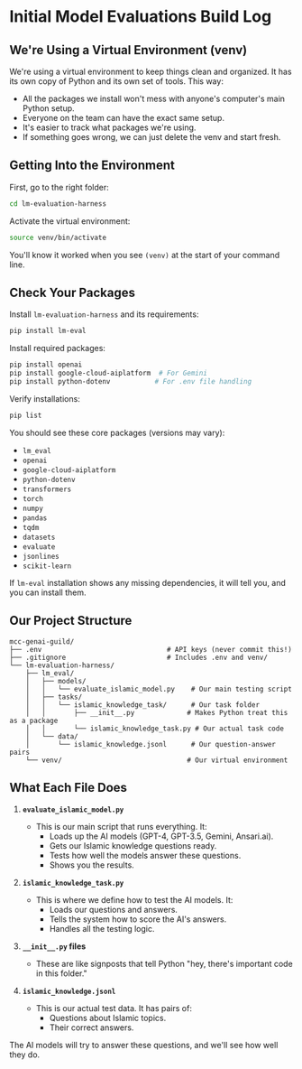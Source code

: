 # Initial Model Evaluations Build Log

## We're Using a Virtual Environment (venv)

We're using a virtual environment to keep things clean and organized. It has its own copy of Python and its own set of tools. This way:

- All the packages we install won't mess with anyone's computer's main Python setup.
- Everyone on the team can have the exact same setup.
- It's easier to track what packages we're using.
- If something goes wrong, we can just delete the venv and start fresh.

## Getting Into the Environment

First, go to the right folder:

```bash
cd lm-evaluation-harness
```

Activate the virtual environment:

```bash
source venv/bin/activate
```

You'll know it worked when you see `(venv)` at the start of your command line.

## Check Your Packages

Install `lm-evaluation-harness` and its requirements:

```bash
pip install lm-eval
```

Install required packages:

```bash
pip install openai
pip install google-cloud-aiplatform  # For Gemini
pip install python-dotenv           # For .env file handling
```

Verify installations:

```bash
pip list
```

You should see these core packages (versions may vary):

- `lm_eval`
- `openai`
- `google-cloud-aiplatform`
- `python-dotenv`
- `transformers`
- `torch`
- `numpy`
- `pandas`
- `tqdm`
- `datasets`
- `evaluate`
- `jsonlines`
- `scikit-learn`

If `lm-eval` installation shows any missing dependencies, it will tell you, and you can install them.

## Our Project Structure

```
mcc-genai-guild/
├── .env                               # API keys (never commit this!)
├── .gitignore                         # Includes .env and venv/
└── lm-evaluation-harness/
    ├── lm_eval/
    │   ├── models/
    │   │   └── evaluate_islamic_model.py    # Our main testing script
    │   ├── tasks/
    │   │   └── islamic_knowledge_task/      # Our task folder
    │   │       ├── __init__.py             # Makes Python treat this as a package
    │   │       └── islamic_knowledge_task.py # Our actual task code
    │   └── data/
    │       └── islamic_knowledge.jsonl      # Our question-answer pairs
    └── venv/                               # Our virtual environment
```

## What Each File Does

1. **`evaluate_islamic_model.py`**
   - This is our main script that runs everything. It:
     - Loads up the AI models (GPT-4, GPT-3.5, Gemini, Ansari.ai).
     - Gets our Islamic knowledge questions ready.
     - Tests how well the models answer these questions.
     - Shows you the results.

2. **`islamic_knowledge_task.py`**
   - This is where we define how to test the AI models. It:
     - Loads our questions and answers.
     - Tells the system how to score the AI's answers.
     - Handles all the testing logic.

3. **`__init__.py` files**
   - These are like signposts that tell Python "hey, there's important code in this folder."

4. **`islamic_knowledge.jsonl`**
   - This is our actual test data. It has pairs of:
     - Questions about Islamic topics.
     - Their correct answers.

The AI models will try to answer these questions, and we'll see how well they do.